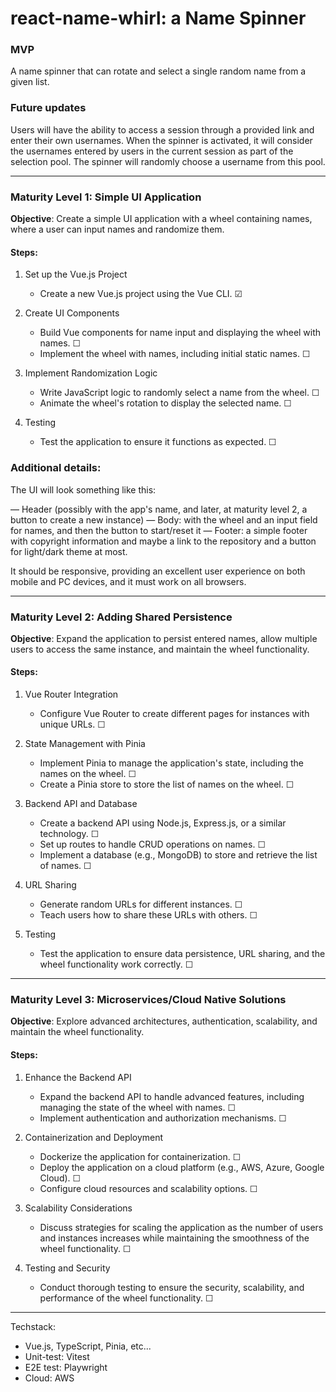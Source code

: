 # react-name-whirl: a Name Spinner

### MVP

A name spinner that can rotate and select a single random name from a given list.

### Future updates

Users will have the ability to access a session through a provided link and enter their own usernames. When the spinner is activated, it will consider the usernames entered by users in the current session as part of the selection pool. The spinner will randomly choose a username from this pool.

---

### Maturity Level 1: Simple UI Application

**Objective**: Create a simple UI application with a wheel containing names, where a user can input names and randomize them.

#### Steps:
1. Set up the Vue.js Project
   - Create a new Vue.js project using the Vue CLI. ☑

2. Create UI Components
   - Build Vue components for name input and displaying the wheel with names. ☐
   - Implement the wheel with names, including initial static names. ☐

3. Implement Randomization Logic
   - Write JavaScript logic to randomly select a name from the wheel. ☐
   - Animate the wheel's rotation to display the selected name. ☐

4. Testing
   - Test the application to ensure it functions as expected. ☐
  
### Additional details:
The UI will look something like this:

— Header (possibly with the app's name, and later, at maturity level 2, a button to create a new instance)
— Body: with the wheel and an input field for names, and then the button to start/reset it
— Footer: a simple footer with copyright information and maybe a link to the repository and a button for light/dark theme at most.

It should be responsive, providing an excellent user experience on both mobile and PC devices, and it must work on all browsers.

---

### Maturity Level 2: Adding Shared Persistence

**Objective**: Expand the application to persist entered names, allow multiple users to access the same instance, and maintain the wheel functionality.

#### Steps:
1. Vue Router Integration
   - Configure Vue Router to create different pages for instances with unique URLs. ☐

2. State Management with Pinia
   - Implement Pinia to manage the application's state, including the names on the wheel. ☐
   - Create a Pinia store to store the list of names on the wheel. ☐

3. Backend API and Database
   - Create a backend API using Node.js, Express.js, or a similar technology. ☐
   - Set up routes to handle CRUD operations on names. ☐
   - Implement a database (e.g., MongoDB) to store and retrieve the list of names. ☐

4. URL Sharing
   - Generate random URLs for different instances. ☐
   - Teach users how to share these URLs with others. ☐

5. Testing
   - Test the application to ensure data persistence, URL sharing, and the wheel functionality work correctly. ☐

---

### Maturity Level 3: Microservices/Cloud Native Solutions

**Objective**: Explore advanced architectures, authentication, scalability, and maintain the wheel functionality.

#### Steps:
1. Enhance the Backend API
   - Expand the backend API to handle advanced features, including managing the state of the wheel with names. ☐
   - Implement authentication and authorization mechanisms. ☐

2. Containerization and Deployment
   - Dockerize the application for containerization. ☐
   - Deploy the application on a cloud platform (e.g., AWS, Azure, Google Cloud). ☐
   - Configure cloud resources and scalability options. ☐

3. Scalability Considerations
   - Discuss strategies for scaling the application as the number of users and instances increases while maintaining the smoothness of the wheel functionality. ☐

4. Testing and Security
   - Conduct thorough testing to ensure the security, scalability, and performance of the wheel functionality. ☐

---

Techstack:
- Vue.js, TypeScript, Pinia, etc...
- Unit-test: Vitest
- E2E test: Playwright
- Cloud: AWS
